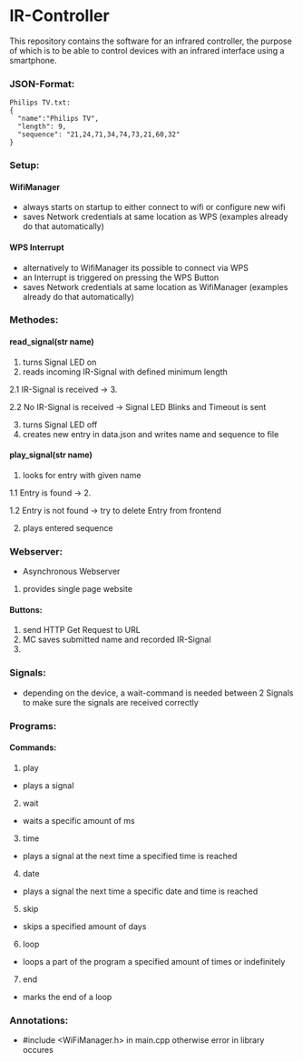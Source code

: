 # IR-Controller
This repository contains the software for an infrared controller, the purpose of which is to be able to control devices with an infrared interface using a smartphone.

### JSON-Format:
```
Philips TV.txt:
{
  "name":"Philips TV",
  "length": 9, 
  "sequence": "21,24,71,34,74,73,21,60,32"
}

```
### Setup:
#### WifiManager
- always starts on startup to either connect to wifi or configure new wifi
- saves Network credentials at same location as WPS (examples already do that automatically)

#### WPS Interrupt
- alternatively to WifiManager its possible to connect via WPS
- an Interrupt is triggered on pressing the WPS Button
- saves Network credentials at same location as WifiManager (examples already do that automatically)

### Methodes:
#### read_signal(str name)
1. turns Signal LED on
2. reads incoming IR-Signal with defined minimum length

  2.1 IR-Signal is received -> 3.
  
  2.2 No IR-Signal is received -> Signal LED Blinks and Timeout is sent
  
3. turns Signal LED off
4. creates new entry in data.json and writes name and sequence to file

#### play_signal(str name)
1. looks for entry with given name

  1.1 Entry is found -> 2.
  
  1.2 Entry is not found -> try to delete Entry from frontend
  
2. plays entered sequence

####

### Webserver:
- Asynchronous Webserver
1. provides single page website

#### Buttons:
1. send HTTP Get Request to URL
2. MC saves submitted name and recorded IR-Signal
3. 

### Signals:
- depending on the device, a wait-command is needed between 2 Signals to make sure the signals are received correctly

### Programs:

#### Commands:

1. play
  - plays a signal
2. wait
  - waits a specific amount of ms
3. time
  - plays a signal at the next time a specified time is reached
4. date
  - plays a signal the next time a specific date and time is reached
5. skip
  - skips a specified amount of days
6. loop
  - loops a part of the program a specified amount of times or indefinitely
7. end
  - marks the end of a loop

### Annotations:
- #include <WiFiManager.h> in main.cpp otherwise error in library occures